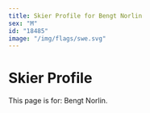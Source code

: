 ```yaml
---
title: Skier Profile for Bengt Norlin
sex: "M"
id: "18485"
image: "/img/flags/swe.svg" 
---
```


# Skier Profile

This page is for: Bengt Norlin.
    
